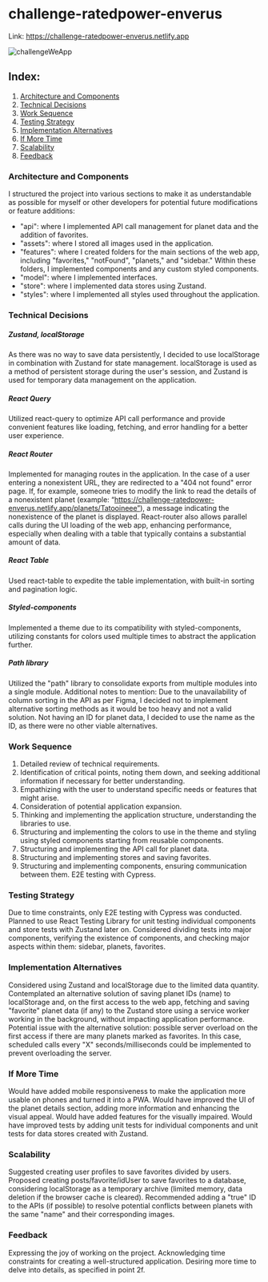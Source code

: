 # challenge-ratedpower-enverus

Link: https://challenge-ratedpower-enverus.netlify.app

![challengeWeApp](https://github.com/diecorra/challenge-ratedpower-enverus/assets/32736570/a45fc49e-8333-47ad-bc91-3227ab8ca0a0)

## Index:

1. [Architecture and Components](#architecture-and-components)
2. [Technical Decisions](#technical-decisions)
3. [Work Sequence](#work-sequence)
4. [Testing Strategy](#testing-strategy)
5. [Implementation Alternatives](#implementation-alternatives)
6. [If More Time](#if-more-time)
7. [Scalability](#scalability)
8. [Feedback](#feedback)

### Architecture and Components

I structured the project into various sections to make it as understandable as possible for myself or other developers for potential future modifications or feature additions:

- "api": where I implemented API call management for planet data and the addition of favorites.
- "assets": where I stored all images used in the application.
- "features": where I created folders for the main sections of the web app, including "favorites," "notFound", "planets," and "sidebar." Within these folders, I implemented components and any custom styled components.
- "model": where I implemented interfaces.
- "store": where I implemented data stores using Zustand.
- "styles": where I implemented all styles used throughout the application.

### Technical Decisions

##### Zustand, localStorage

As there was no way to save data persistently, I decided to use localStorage in combination with Zustand for state management. localStorage is used as a method of persistent storage during the user's session, and Zustand is used for temporary data management on the application.

##### React Query

Utilized react-query to optimize API call performance and provide convenient features like loading, fetching, and error handling for a better user experience.

##### React Router

Implemented for managing routes in the application. In the case of a user entering a nonexistent URL, they are redirected to a "404 not found" error page. If, for example, someone tries to modify the link to read the details of a nonexistent planet (example: “https://challenge-ratedpower-enverus.netlify.app/planets/Tatooineee”), a message indicating the nonexistence of the planet is displayed. React-router also allows parallel calls during the UI loading of the web app, enhancing performance, especially when dealing with a table that typically contains a substantial amount of data.

##### React Table

Used react-table to expedite the table implementation, with built-in sorting and pagination logic.

##### Styled-components

Implemented a theme due to its compatibility with styled-components, utilizing constants for colors used multiple times to abstract the application further.

##### Path library

Utilized the "path" library to consolidate exports from multiple modules into a single module.
Additional notes to mention:
Due to the unavailability of column sorting in the API as per Figma, I decided not to implement alternative sorting methods as it would be too heavy and not a valid solution.
Not having an ID for planet data, I decided to use the name as the ID, as there were no other viable alternatives.

### Work Sequence

1. Detailed review of technical requirements.
2. Identification of critical points, noting them down, and seeking additional information if necessary for better understanding.
3. Empathizing with the user to understand specific needs or features that might arise.
4. Consideration of potential application expansion.
5. Thinking and implementing the application structure, understanding the libraries to use.
6. Structuring and implementing the colors to use in the theme and styling using styled components starting from reusable components.
7. Structuring and implementing the API call for planet data.
8. Structuring and implementing stores and saving favorites.
9. Structuring and implementing components, ensuring communication between them.
   E2E testing with Cypress.

### Testing Strategy

Due to time constraints, only E2E testing with Cypress was conducted.
Planned to use React Testing Library for unit testing individual components and store tests with Zustand later on.
Considered dividing tests into major components, verifying the existence of components, and checking major aspects within them: sidebar, planets, favorites.

### Implementation Alternatives

Considered using Zustand and localStorage due to the limited data quantity.
Contemplated an alternative solution of saving planet IDs (name) to localStorage and, on the first access to the web app, fetching and saving "favorite" planet data (if any) to the Zustand store using a service worker working in the background, without impacting application performance.
Potential issue with the alternative solution: possible server overload on the first access if there are many planets marked as favorites. In this case, scheduled calls every "X" seconds/milliseconds could be implemented to prevent overloading the server.

### If More Time

Would have added mobile responsiveness to make the application more usable on phones and turned it into a PWA.
Would have improved the UI of the planet details section, adding more information and enhancing the visual appeal.
Would have added features for the visually impaired.
Would have improved tests by adding unit tests for individual components and unit tests for data stores created with Zustand.

### Scalability

Suggested creating user profiles to save favorites divided by users.
Proposed creating posts/favorite/idUser to save favorites to a database, considering localStorage as a temporary archive (limited memory, data deletion if the browser cache is cleared).
Recommended adding a "true" ID to the APIs (if possible) to resolve potential conflicts between planets with the same "name" and their corresponding images.

### Feedback

Expressing the joy of working on the project.
Acknowledging time constraints for creating a well-structured application.
Desiring more time to delve into details, as specified in point 2f.
